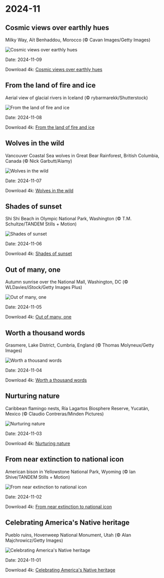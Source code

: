 # 2024-11

## Cosmic views over earthly hues

Milky Way, Aït Benhaddou, Morocco (© Cavan Images/Getty Images)

![Cosmic views over earthly hues](https://bing.com/th?id=OHR.MoroccoMilkyWay_EN-US4411505209_UHD.jpg&rf=LaDigue_UHD.jpg&pid=hp&w=1024&h=576&rs=1&c=4)

Date: 2024-11-09

Download 4k: [Cosmic views over earthly hues](https://bing.com/th?id=OHR.MoroccoMilkyWay_EN-US4411505209_UHD.jpg&rf=LaDigue_UHD.jpg&pid=hp&w=3840&h=2160&rs=1&c=4)

## From the land of fire and ice

Aerial view of glacial rivers in Iceland (© rybarmarekk/Shutterstock)

![From the land of fire and ice](https://bing.com/th?id=OHR.GlacialRivers_EN-US4356459123_UHD.jpg&rf=LaDigue_UHD.jpg&pid=hp&w=1024&h=576&rs=1&c=4)

Date: 2024-11-08

Download 4k: [From the land of fire and ice](https://bing.com/th?id=OHR.GlacialRivers_EN-US4356459123_UHD.jpg&rf=LaDigue_UHD.jpg&pid=hp&w=3840&h=2160&rs=1&c=4)

## Wolves in the wild

Vancouver Coastal Sea wolves in Great Bear Rainforest, British Columbia, Canada (© Nick Garbutt/Alamy)

![Wolves in the wild](https://bing.com/th?id=OHR.CanadaWolves_EN-US4285635290_UHD.jpg&rf=LaDigue_UHD.jpg&pid=hp&w=1024&h=576&rs=1&c=4)

Date: 2024-11-07

Download 4k: [Wolves in the wild](https://bing.com/th?id=OHR.CanadaWolves_EN-US4285635290_UHD.jpg&rf=LaDigue_UHD.jpg&pid=hp&w=3840&h=2160&rs=1&c=4)

## Shades of sunset

Shi Shi Beach in Olympic National Park, Washington (© T.M. Schultze/TANDEM Stills + Motion)

![Shades of sunset](https://bing.com/th?id=OHR.ShiShiBeach_EN-US4231457607_UHD.jpg&rf=LaDigue_UHD.jpg&pid=hp&w=1024&h=576&rs=1&c=4)

Date: 2024-11-06

Download 4k: [Shades of sunset](https://bing.com/th?id=OHR.ShiShiBeach_EN-US4231457607_UHD.jpg&rf=LaDigue_UHD.jpg&pid=hp&w=3840&h=2160&rs=1&c=4)

## Out of many, one

Autumn sunrise over the National Mall, Washington, DC (© WLDavies/iStock/Getty Images Plus)

![Out of many, one](https://bing.com/th?id=OHR.DCSunrise_EN-US2459275186_UHD.jpg&rf=LaDigue_UHD.jpg&pid=hp&w=1024&h=576&rs=1&c=4)

Date: 2024-11-05

Download 4k: [Out of many, one](https://bing.com/th?id=OHR.DCSunrise_EN-US2459275186_UHD.jpg&rf=LaDigue_UHD.jpg&pid=hp&w=3840&h=2160&rs=1&c=4)

## Worth a thousand words

Grasmere, Lake District, Cumbria, England (© Thomas Molyneux/Getty Images)

![Worth a thousand words](https://bing.com/th?id=OHR.CumbriaAutumn_EN-US4102686749_UHD.jpg&rf=LaDigue_UHD.jpg&pid=hp&w=1024&h=576&rs=1&c=4)

Date: 2024-11-04

Download 4k: [Worth a thousand words](https://bing.com/th?id=OHR.CumbriaAutumn_EN-US4102686749_UHD.jpg&rf=LaDigue_UHD.jpg&pid=hp&w=3840&h=2160&rs=1&c=4)

## Nurturing nature

Caribbean flamingo nests, Ría Lagartos Biosphere Reserve, Yucatán, Mexico (© Claudio Contreras/Minden Pictures)

![Nurturing nature](https://bing.com/th?id=OHR.YucatanBiosphere_EN-US4019968428_UHD.jpg&rf=LaDigue_UHD.jpg&pid=hp&w=1024&h=576&rs=1&c=4)

Date: 2024-11-03

Download 4k: [Nurturing nature](https://bing.com/th?id=OHR.YucatanBiosphere_EN-US4019968428_UHD.jpg&rf=LaDigue_UHD.jpg&pid=hp&w=3840&h=2160&rs=1&c=4)

## From near extinction to national icon

American bison in Yellowstone National Park, Wyoming (© Ian Shive/TANDEM Stills + Motion)

![From near extinction to national icon](https://bing.com/th?id=OHR.BisonYellowstone_EN-US4259322652_UHD.jpg&rf=LaDigue_UHD.jpg&pid=hp&w=1024&h=576&rs=1&c=4)

Date: 2024-11-02

Download 4k: [From near extinction to national icon](https://bing.com/th?id=OHR.BisonYellowstone_EN-US4259322652_UHD.jpg&rf=LaDigue_UHD.jpg&pid=hp&w=3840&h=2160&rs=1&c=4)

## Celebrating America's Native heritage

Pueblo ruins, Hovenweep National Monument, Utah (© Alan Majchrowicz/Getty Images)

![Celebrating America's Native heritage](https://bing.com/th?id=OHR.HovenweepRuins_EN-US3883549583_UHD.jpg&rf=LaDigue_UHD.jpg&pid=hp&w=1024&h=576&rs=1&c=4)

Date: 2024-11-01

Download 4k: [Celebrating America's Native heritage](https://bing.com/th?id=OHR.HovenweepRuins_EN-US3883549583_UHD.jpg&rf=LaDigue_UHD.jpg&pid=hp&w=3840&h=2160&rs=1&c=4)

